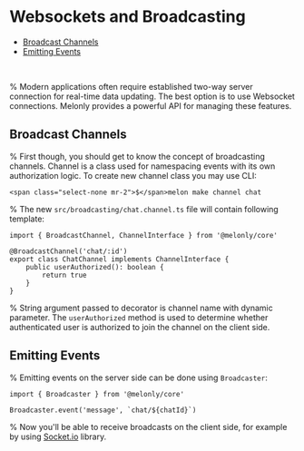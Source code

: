 <!-- omit in toc -->
# Websockets and Broadcasting

- [Broadcast Channels](#broadcast-channels)
- [Emitting Events](#emitting-events)

<br>

% Modern applications often require established two-way server connection for real-time data updating. The best option is to use Websocket connections. Melonly provides a powerful API for managing these features.

## Broadcast Channels

% First though, you should get to know the concept of broadcasting channels. Channel is a class used for namespacing events with its own authorization logic. To create new channel class you may use CLI:

```
<span class="select-none mr-2">$</span>melon make channel chat
```

% The new `src/broadcasting/chat.channel.ts` file will contain following template:

```
import { BroadcastChannel, ChannelInterface } from '@melonly/core'

@BroadcastChannel('chat/:id')
export class ChatChannel implements ChannelInterface {
    public userAuthorized(): boolean {
        return true
    }
}
```

% String argument passed to decorator is channel name with dynamic parameter. The `userAuthorized` method is used to determine whether authenticated user is authorized to join the channel on the client side.

## Emitting Events

% Emitting events on the server side can be done using `Broadcaster`:

```
import { Broadcaster } from '@melonly/core'

Broadcaster.event('message', `chat/${chatId}`)
```

% Now you'll be able to receive broadcasts on the client side, for example by using [Socket.io](https://socket.io) library.
